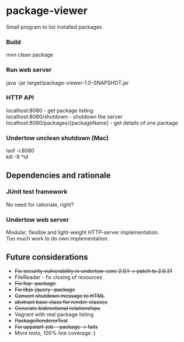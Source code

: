 # package-viewer
Small program to list installed packages

### Build
mvn clean package

### Run web server
java -jar target/package-viewer-1.0-SNAPSHOT.jar

### HTTP API
localhost:8080 - get package listing  
localhost:8080/shutdown - shutdown the server  
localhost:8080/packages/{packageName} - get details of one package

### Undertow unclean shutdown (Mac)
lsof -i:8080  
kill -9 *id

## Dependencies and rationale

### JUnit test framework
No need for rationale, right?

### Undertow web server
Modular, flexible and light-weight HTTP-server implementation.  
Too much work to do own implementation.

## Future considerations
* ~~Fix security vulnerability in undertow-core 2.0.1 -> patch to 2.0.21~~ 
* FileReader - fix closing of resources
* ~~Fix fop -package~~
* ~~Fix libjs-jquery -package~~
* ~~Convert shutdown message to HTML~~
* ~~abstract base class for render-classes~~
* ~~Generate bidirectional relationships~~
* Vagrant with real package listing
* ~~PackageRendererTest~~
* ~~Fix uppstart-job --package -> fails~~
* More tests, 100% line coverage :)
